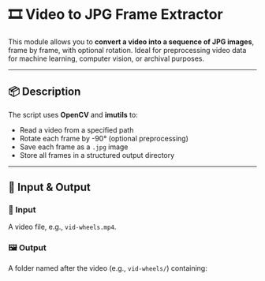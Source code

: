 # 🎞️ Video to JPG Frame Extractor

This module allows you to **convert a video into a sequence of JPG images**, frame by frame, with optional rotation. Ideal for preprocessing video data for machine learning, computer vision, or archival purposes.

---

## 📦 Description

The script uses **OpenCV** and **imutils** to:
- Read a video from a specified path
- Rotate each frame by -90° (optional preprocessing)
- Save each frame as a `.jpg` image
- Store all frames in a structured output directory

---

## 📁 Input & Output

### 🎥 Input
A video file, e.g., `vid-wheels.mp4`.

### 🖼️ Output
A folder named after the video (e.g., `vid-wheels/`) containing:

